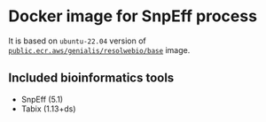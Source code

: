 # Docker image for SnpEff process

It is based on `ubuntu-22.04` version of [`public.ecr.aws/genialis/resolwebio/base`](
https://gallery.ecr.aws/genialis/resolwebio/base) image.

Included bioinformatics tools
-----------------------------
* SnpEff (5.1)
* Tabix (1.13+ds)
